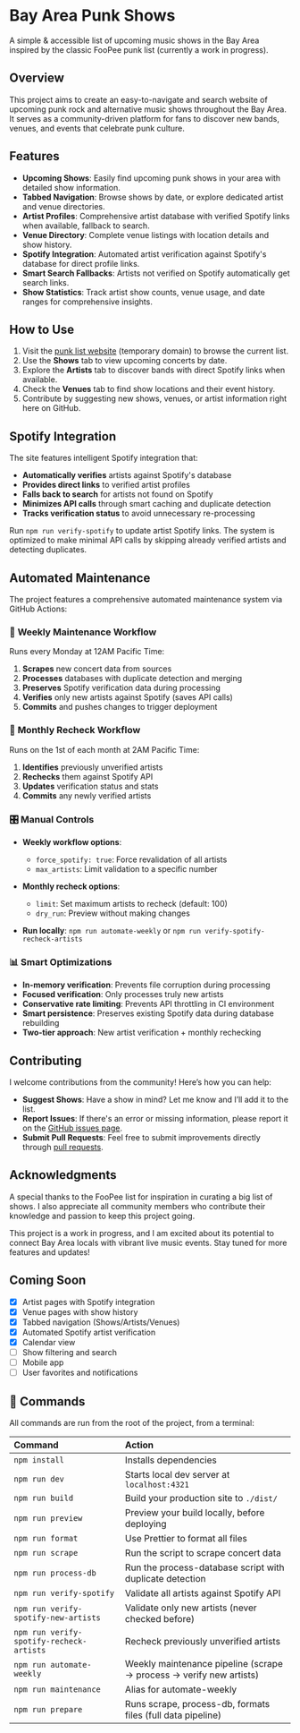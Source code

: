 # Bay Area Punk Shows

A simple & accessible list of upcoming music shows in the Bay Area inspired by the classic FooPee punk list (currently a work in progress).

## Overview

This project aims to create an easy-to-navigate and search website of upcoming punk rock and alternative music shows throughout the Bay Area. It serves as a community-driven platform for fans to discover new bands, venues, and events that celebrate punk culture.

## Features

- **Upcoming Shows**: Easily find upcoming punk shows in your area with detailed show information.
- **Tabbed Navigation**: Browse shows by date, or explore dedicated artist and venue directories.
- **Artist Profiles**: Comprehensive artist database with verified Spotify links when available, fallback to search.
- **Venue Directory**: Complete venue listings with location details and show history.
- **Spotify Integration**: Automated artist verification against Spotify's database for direct profile links.
- **Smart Search Fallbacks**: Artists not verified on Spotify automatically get search links.
- **Show Statistics**: Track artist show counts, venue usage, and date ranges for comprehensive insights.

## How to Use

1. Visit the [punk list website](https://punk.rileyperalta.com) (temporary domain) to browse the current list.
2. Use the **Shows** tab to view upcoming concerts by date.
3. Explore the **Artists** tab to discover bands with direct Spotify links when available.
4. Check the **Venues** tab to find show locations and their event history.
5. Contribute by suggesting new shows, venues, or artist information right here on GitHub.

## Spotify Integration

The site features intelligent Spotify integration that:

- **Automatically verifies** artists against Spotify's database
- **Provides direct links** to verified artist profiles
- **Falls back to search** for artists not found on Spotify
- **Minimizes API calls** through smart caching and duplicate detection
- **Tracks verification status** to avoid unnecessary re-processing

Run `npm run verify-spotify` to update artist Spotify links. The system is optimized to make minimal API calls by skipping already verified artists and detecting duplicates.

## Automated Maintenance

The project features a comprehensive automated maintenance system via GitHub Actions:

### 🤖 **Weekly Maintenance Workflow**

Runs every Monday at 12AM Pacific Time:

1. **Scrapes** new concert data from sources
2. **Processes** databases with duplicate detection and merging
3. **Preserves** Spotify verification data during processing
4. **Verifies** only new artists against Spotify (saves API calls)
5. **Commits** and pushes changes to trigger deployment

### 🔄 **Monthly Recheck Workflow**

Runs on the 1st of each month at 2AM Pacific Time:

1. **Identifies** previously unverified artists
2. **Rechecks** them against Spotify API
3. **Updates** verification status and stats
4. **Commits** any newly verified artists

### 🎛️ **Manual Controls**

- **Weekly workflow options**:

  - `force_spotify: true`: Force revalidation of all artists
  - `max_artists`: Limit validation to a specific number

- **Monthly recheck options**:

  - `limit`: Set maximum artists to recheck (default: 100)
  - `dry_run`: Preview without making changes

- **Run locally**: `npm run automate-weekly` or `npm run verify-spotify-recheck-artists`

### 📊 **Smart Optimizations**

- **In-memory verification**: Prevents file corruption during processing
- **Focused verification**: Only processes truly new artists
- **Conservative rate limiting**: Prevents API throttling in CI environment
- **Smart persistence**: Preserves existing Spotify data during database rebuilding
- **Two-tier approach**: New artist verification + monthly rechecking

## Contributing

I welcome contributions from the community! Here’s how you can help:

- **Suggest Shows**: Have a show in mind? Let me know and I’ll add it to the list.
- **Report Issues**: If there's an error or missing information, please report it on the [GitHub issues page](https://github.com/RP2/bay-punks/issues).
- **Submit Pull Requests**: Feel free to submit improvements directly through [pull requests](https://github.com/RP2/bay-punks/pulls).

## Acknowledgments

A special thanks to the FooPee list for inspiration in curating a big list of shows. I also appreciate all community members who contribute their knowledge and passion to keep this project going.

This project is a work in progress, and I am excited about its potential to connect Bay Area locals with vibrant live music events. Stay tuned for more features and updates!

## Coming Soon

- [x] Artist pages with Spotify integration
- [x] Venue pages with show history
- [x] Tabbed navigation (Shows/Artists/Venues)
- [x] Automated Spotify artist verification
- [x] Calendar view
- [ ] Show filtering and search
- [ ] Mobile app
- [ ] User favorites and notifications

## 🧞 Commands

All commands are run from the root of the project, from a terminal:

| Command                                  | Action                                                              |
| :--------------------------------------- | :------------------------------------------------------------------ |
| `npm install`                            | Installs dependencies                                               |
| `npm run dev`                            | Starts local dev server at `localhost:4321`                         |
| `npm run build`                          | Build your production site to `./dist/`                             |
| `npm run preview`                        | Preview your build locally, before deploying                        |
| `npm run format`                         | Use Prettier to format all files                                    |
| `npm run scrape`                         | Run the script to scrape concert data                               |
| `npm run process-db`                     | Run the process-database script with duplicate detection            |
| `npm run verify-spotify`                 | Validate all artists against Spotify API                            |
| `npm run verify-spotify-new-artists`     | Validate only new artists (never checked before)                    |
| `npm run verify-spotify-recheck-artists` | Recheck previously unverified artists                               |
| `npm run automate-weekly`                | Weekly maintenance pipeline (scrape → process → verify new artists) |
| `npm run maintenance`                    | Alias for automate-weekly                                           |
| `npm run prepare`                        | Runs scrape, process-db, formats files (full data pipeline)         |
